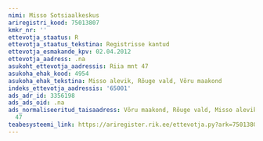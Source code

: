 ```yaml
---
nimi: Misso Sotsiaalkeskus
ariregistri_kood: 75013807
kmkr_nr: ''
ettevotja_staatus: R
ettevotja_staatus_tekstina: Registrisse kantud
ettevotja_esmakande_kpv: 02.04.2012
ettevotja_aadress: .na
asukoht_ettevotja_aadressis: Riia mnt 47
asukoha_ehak_kood: 4954
asukoha_ehak_tekstina: Misso alevik, Rõuge vald, Võru maakond
indeks_ettevotja_aadressis: '65001'
ads_adr_id: 3356198
ads_ads_oid: .na
ads_normaliseeritud_taisaadress: Võru maakond, Rõuge vald, Misso alevik, Riia mnt
  47
teabesysteemi_link: https://ariregister.rik.ee/ettevotja.py?ark=75013807&ref=rekvisiidid
---
```

